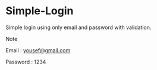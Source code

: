 # Simple-Login
Simple login using only email and password with validation.
> [!NOTE]
> Email    : yousef@gmail.com
> 
> Password : 1234
